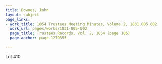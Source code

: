 ```yaml
---
title: Downes, John
layout: subject
page_links:
- work_title: 1854 Trustees Meeting Minutes, Volume 2, 1831.005.002
  work_url: pages/works/1831-005-002
  page_title: Trustees Records, Vol. 2, 1854 (page 186)
  page_anchor: page-1279353

---
```

<p>Lot 410</p>